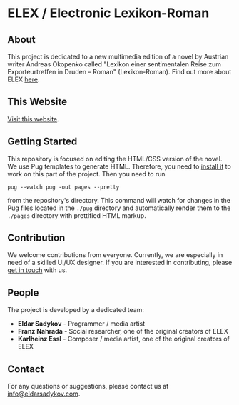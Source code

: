 # ELEX / Electronic Lexikon-Roman

## About

This project is dedicated to a new multimedia edition of a novel by Austrian writer Andreas Okopenko called "Lexikon einer sentimentalen Reise zum Exporteurtreffen in Druden – Roman" (Lexikon-Roman).
Find out more about ELEX [here](https://www.essl.at/bibliogr/elex.html).

## This Website

[Visit this website](https://eldarsadykov.github.io/ELEX-pug-edit/).

## Getting Started

This repository is focused on editing the HTML/CSS version of the novel. We use Pug templates to generate HTML. Therefore, you need to [install it](https://pugjs.org/api/getting-started.html) to work on this part of the project. 
Then you need to run

```
pug --watch pug -out pages --pretty
```

from the repository's directory. This command will watch for changes in the Pug files located in the `./pug` directory and automatically render them to the `./pages` directory with prettified HTML markup.

## Contribution

We welcome contributions from everyone. Currently, we are especially in need of a skilled UI/UX designer. If you are interested in contributing, please [get in touch](mailto:info@eldarsadykov.com?subject=ELEX) with us.

## People

The project is developed by a dedicated team:
- **Eldar Sadykov** - Programmer / media artist
- **Franz Nahrada** - Social researcher, one of the original creators of ELEX
- **Karlheinz Essl** - Composer / media artist, one of the original creators of ELEX

## Contact

For any questions or suggestions, please contact us at [info@eldarsadykov.com](mailto:info@eldarsadykov.com).
